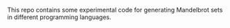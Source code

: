 This repo contains some experimental code for generating Mandelbrot sets in different programming languages.
